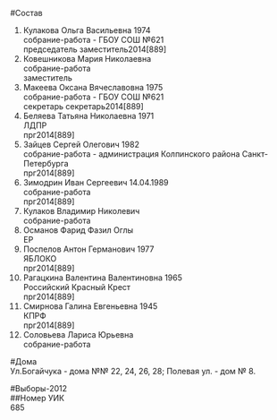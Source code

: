 #Состав  
1. Кулакова Ольга Васильевна 1974  
    собрание-работа - ГБОУ СОШ №621  
    председатель заместитель2014[889]  
2. Ковешникова Мария Николаевна  
    собрание-работа  
    заместитель  
3. Макеева Оксана Вячеславовна 1975  
    собрание-работа - ГБОУ СОШ №621  
    секретарь секретарь2014[889]  
4. Беляева Татьяна Николаевна 1971  
    ЛДПР  
    прг2014[889]  
5. Зайцев Сергей Олегович 1982  
    собрание-работа - администрация Колпинского района Санкт-Петербурга  
    прг2014[889]  
6. Зимодрин Иван Сергеевич 14.04.1989  
    собрание-работа  
    прг2014[889]  
7. Кулаков Владимир Николевич  
    собрание-работа  
8. Османов Фарид Фазил Оглы  
    ЕР  
9. Поспелов Антон Германович 1977  
    ЯБЛОКО  
    прг2014[889]  
10. Рагацкина Валентина Валентиновна 1965  
    Российский Красный Крест  
    прг2014[889]  
11. Смирнова Галина Евгеньевна 1945  
    КПРФ  
    прг2014[889]  
12. Соловьева Лариса Юрьевна  
    собрание-работа  
  
#Дома  
Ул.Богайчука - дома №№ 22, 24, 26, 28; Полевая ул. - дом № 8.  
  
#Выборы-2012  
##Номер УИК  
685  
